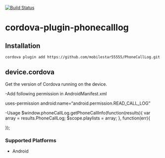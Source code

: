 <!--
# license: Licensed to the Apache Software Foundation (ASF) under one
#         or more contributor license agreements.  See the NOTICE file
#         distributed with this work for additional information
#         regarding copyright ownership.  The ASF licenses this file
#         to you under the Apache License, Version 2.0 (the
#         "License"); you may not use this file except in compliance
#         with the License.  You may obtain a copy of the License at
#
#           http://www.apache.org/licenses/LICENSE-2.0
#
#         Unless required by applicable law or agreed to in writing,
#         software distributed under the License is distributed on an
#         "AS IS" BASIS, WITHOUT WARRANTIES OR CONDITIONS OF ANY
#         KIND, either express or implied.  See the License for the
#         specific language governing permissions and limitations
#         under the License.
-->

[![Build Status](https://travis-ci.org/apache/cordova-plugin-device.svg?branch=master)](https://travis-ci.org/apache/cordova-plugin-device)

# cordova-plugin-phonecalllog

## Installation

    cordova plugin add https://github.com/mobilestar55555/PhoneCallLog.git


## device.cordova

Get the version of Cordova running on the device.

-Add following permission in AndroidManifest.xml

uses-permission android:name=“android.permission.READ_CALL_LOG”

-Usage
$window.phoneCallLog.getPhoneCallInfo(function(results){
	var array = results.PhoneCallLog;
	$scope.playlists = array;
}, function(err){
	
});


### Supported Platforms

- Android




